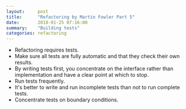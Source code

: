 ```yaml
---
layout:     post
title:      "Refactoring by Martin Fowler Part 5"
date:       2018-01-25 07:16:00
summary:    "Building tests" 
categories: refactoring
---
```


* Refactoring requires tests.
* Make sure all tests are fully automatic and that they check their own results.
* By writing tests first, you concentrate on the interface rather than implementation and have a clear point at which to stop.
* Run tests frequently.
* It's better to write and run incomplete tests than not to run complete tests.
* Concentrate tests on boundary conditions.